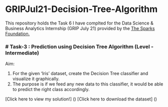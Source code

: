 # GRIPJul21-Decision-Tree-Algorithm
This repository holds the Task 6 I have complted for the Data Science &amp; Business Analytics Internship (GRIP July 21) provided by the [The Sparks Foundation.](https://www.thesparksfoundationsingapore.org/)

### # Task-3 : Prediction using Decision Tree Algorithm (Level - Intermediate)
Aim:
1. For the given ‘Iris’ dataset, create the Decision Tree classifier and visualize it graphically.
2. The purpose is if we feed any new data to this classifier, it would be able to predict the right class accordingly.

[Click here to view my solution!] ()
[Click here to download the dataset] ()
